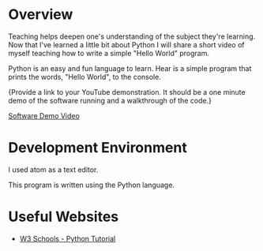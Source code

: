 # Overview

Teaching helps deepen one's understanding of the subject they're learning.   Now that I've learned a little bit about Python I will share a short video of myself teaching 
how to write a simple "Hello World" program.

Python is an easy and fun language to learn.   Hear is a simple program that prints the words,  "Hello World",  to the console.

{Provide a link to your YouTube demonstration.  It should be a one minute demo of the software running and a walkthrough of the code.}

[Software Demo Video](http://youtube.link.goes.here)

# Development Environment

I used atom as a text editor.

This program is written using the Python language.

# Useful Websites

* [W3 Schools - Python Tutorial](https://www.w3schools.com/python/)
